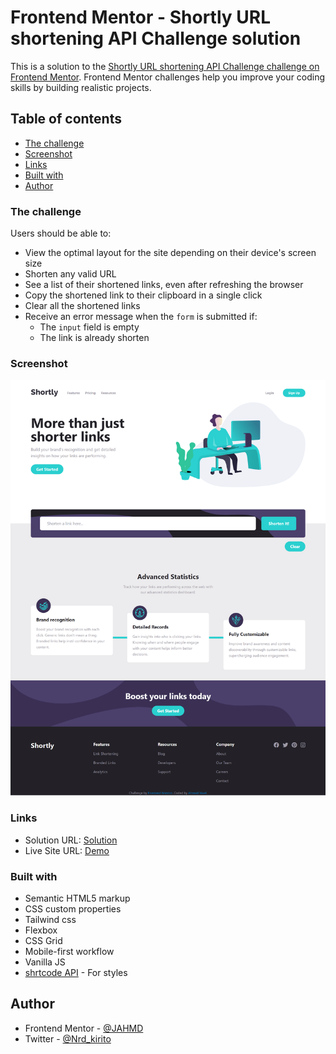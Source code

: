 # Frontend Mentor - Shortly URL shortening API Challenge solution

This is a solution to the [Shortly URL shortening API Challenge challenge on Frontend Mentor](https://www.frontendmentor.io/challenges/url-shortening-api-landing-page-2ce3ob-G). Frontend Mentor challenges help you improve your coding skills by building realistic projects.

## Table of contents

- [The challenge](#the-challenge)
- [Screenshot](#screenshot)
- [Links](#links)
- [Built with](#built-with)
- [Author](#author)

### The challenge

Users should be able to:

- View the optimal layout for the site depending on their device's screen size
- Shorten any valid URL
- See a list of their shortened links, even after refreshing the browser
- Copy the shortened link to their clipboard in a single click
- Clear all the shortened links
- Receive an error message when the `form` is submitted if:
  - The `input` field is empty
  - The link is already shorten

### Screenshot

![Screenshot](./images/fullpage.png)

### Links

- Solution URL: [Solution](https://www.frontendmentor.io/challenges/url-shortening-api-landing-page-2ce3ob-G/hub/url-shortening-api-landing-page-aP9d96xS5l)
- Live Site URL: [Demo](https://jahmd.github.io/URL_shortening/)

### Built with

- Semantic HTML5 markup
- CSS custom properties
- Tailwind css
- Flexbox
- CSS Grid
- Mobile-first workflow
- Vanilla JS
- [shrtcode API](https://shrtco.de/docs) - For styles

## Author

- Frontend Mentor - [@JAHMD](https://www.frontendmentor.io/profile/JAHMD)
- Twitter - [@Nrd_kirito](https://twitter.com/Nrd_kirito)
